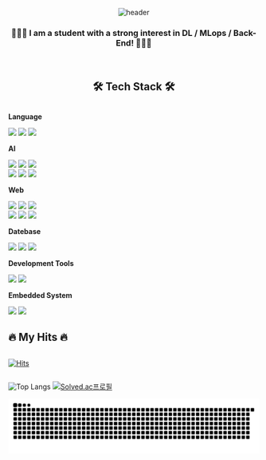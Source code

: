 <div align="center">

![header](https://capsule-render.vercel.app/api?type=waving&color=timeGradient&text=Welcome%20to%20Euntaek's%20GitHub%20👋&animation=twinkling&fontSize=33&fontAlignY=40&fontAlign=70&height=250)
###  🧑🏻‍💻 I am a student with a strong interest in DL / MLops / Back-End! 🧑🏻‍💻
 <br/>


  ## 🛠️ Tech Stack 🛠️
  <div style="display:flex; flex-direction:column; align-items:flex-start;">
  <!--Language -->
  <p><strong>Language</strong></p>
  <div>
      <img src="https://img.shields.io/badge/python-3776AB?style=for-the-badge&logo=Python&logoColor=white">
      <img src="https://img.shields.io/badge/javascript-F7DF1E?style=for-the-badge&logo=javascript&logoColor=black">
      <img src="https://img.shields.io/badge/C-4000FF?style=for-the-badge&logo=c&logoColor=white">
  </div>
  <!-- AI Framework -->
  <p><strong>AI</strong></p>
  <div>
      <img src="https://img.shields.io/badge/tensorflow-FF6F00?style=for-the-badge&logo=tensorflow&logoColor=white"> 
      <img src="https://img.shields.io/badge/keras-D00000?style=for-the-badge&logo=keras&logoColor=white"> 
      <img src="https://img.shields.io/badge/pytorch-EE4C2C?style=for-the-badge&logo=pytorch&logoColor=white"><br/>
      <img src="https://img.shields.io/badge/opencv-5C3EE8?style=for-the-badge&logo=opencv&logoColor=white">
      <img src="https://img.shields.io/badge/openai gym-0081A5?style=for-the-badge&logo=openai gym&logoColor=white">
      <img src="https://img.shields.io/badge/numpy-%23013243.svg?style=for-the-badge&logo=numpy&logoColor=white">
  </div>
  <p><strong>Web</strong></p>
  <div>
     <img src="https://img.shields.io/badge/DJANGO-0B3B0B?style=for-the-badge&logo=django&logoColor=white">
     <img src="https://img.shields.io/badge/DJANGO-REST-ff1709?style=for-the-badge&logo=django&logoColor=white&color=ff1709&labelColor=gray">
     <img src="https://img.shields.io/badge/FastAPI-005571?style=for-the-badge&logo=fastapi"><br>
     <img src="https://img.shields.io/badge/vue.js-%2335495e.svg?style=for-the-badge&logo=vuedotjs&logoColor=%234FC08D">
     <img src="https://img.shields.io/badge/HTML-FF8000?style=for-the-badge&logo=html5&logoColor=white">
     <img src="https://img.shields.io/badge/bootstrap-%238511FA.svg?style=for-the-badge&logo=bootstrap&logoColor=white">
  </div>
  <p><strong>Datebase</strong></p>
  <div>
     <img src="https://img.shields.io/badge/MYSQL-086A87?style=for-the-badge&logo=mysql&logoColor=white">
     <img src="https://img.shields.io/badge/postgres-%23316192.svg?style=for-the-badge&logo=postgresql&logoColor=white">
     <img src="https://img.shields.io/badge/redis-%23DD0031.svg?style=for-the-badge&logo=redis&logoColor=white">
  </div>
  <p><strong>Development Tools</strong></p>
   <div>
     <img src="https://img.shields.io/badge/docker-%230db7ed.svg?style=for-the-badge&logo=docker&logoColor=white">
     <img src="https://img.shields.io/badge/git-%23F05033.svg?style=for-the-badge&logo=git&logoColor=white">
   </div>
  <p><strong>Embedded System</strong></p>
  <div>
     <img src="https://img.shields.io/badge/Arduino-01DFA5?style=for-the-badge&logo=arduino&logoColor=white">
     <img src="https://img.shields.io/badge/RaspberryPi-FE2E2E?style=for-the-badge&logo=raspberrypi&logoColor=white">
  </div>

## 🔥 My Hits 🔥
[![Hits](https://hits.seeyoufarm.com/api/count/incr/badge.svg?url=https%3A%2F%2Fgithub.com%2Fhoya9802&count_bg=%23224AEC&title_bg=%23000000&icon=github.svg&icon_color=%23224AEC&title=hits&edge_flat=false)](https://hits.seeyoufarm.com)


![Top Langs](https://github-readme-stats.vercel.app/api/top-langs/?username=hoya9802&layout=compact&theme=dark)
[![Solved.ac프로필](http://mazassumnida.wtf/api/generate_badge?boj=hoya9802)](https://solved.ac/{handle})
</div>

<img src="https://github.com/hoya9802/hoya9802/blob/output/github-snake-dark.svg"/>
